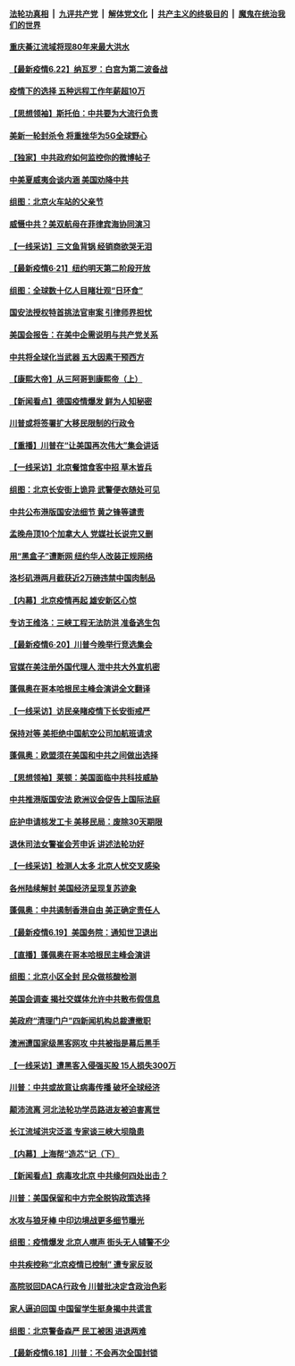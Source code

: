 

####  [法轮功真相](../../../../basic/blob/master/README.md?t=06222131) &nbsp;|&nbsp; [九评共产党](../../../../9ping.md/blob/master/README.md?t=06222131) &nbsp;|&nbsp; [解体党文化](../../../../jtdwh.md/blob/master/README.md?t=06222131)  &nbsp;|&nbsp; [共产主义的终极目的](../../../../gczydzjmd.md/blob/master/README.md?t=06222131) &nbsp;|&nbsp; [魔鬼在统治我们的世界](../../../../mgztzwmdsj.md/blob/master/README.md?t=06222131) 

#### [重庆綦江流域将现80年来最大洪水](../pages/nf4514/n12203735.md?t=06222131) 

#### [【最新疫情6.22】纳瓦罗：白宫为第二波备战](../pages/nf4514/n12199354.md?t=06222131) 

#### [疫情下的选择 五种远程工作年薪超10万](../pages/nf4514/n12190408.md?t=06222131) 

#### [【思想领袖】斯托伯：中共要为大流行负责](../pages/nf4514/n12115529.md?t=06222131) 

#### [美新一轮封杀令 将重挫华为5G全球野心](../pages/nf4514/n12202488.md?t=06222131) 

#### [【独家】中共政府如何监控你的微博帖子](../pages/nf4514/n12192234.md?t=06222131) 

#### [中美夏威夷会谈内涵 美国劝降中共](../pages/nf4514/n12202579.md?t=06222131) 

#### [组图：北京火车站的父亲节](../pages/nf4514/n12202250.md?t=06222131) 

#### [威慑中共？美双航母在菲律宾海协同演习](../pages/nf4514/n12202399.md?t=06222131) 

#### [【一线采访】三文鱼背锅 经销商欲哭无泪](../pages/nf4514/n12202308.md?t=06222131) 

#### [【最新疫情6·21】纽约明天第二阶段开放](../pages/nf4514/n12196332.md?t=06222131) 

#### [组图：全球数十亿人目睹壮观“日环食”](../pages/nf4514/n12202171.md?t=06222131) 

#### [国安法授权特首挑法官审案 引律师界担忧](../pages/nf4514/n12202121.md?t=06222131) 

#### [美国会报告：在美中企需说明与共产党关系](../pages/nf4514/n12199133.md?t=06222131) 

#### [中共将全球化当武器 五大因素干预西方](../pages/nf4514/n12186089.md?t=06222131) 

#### [【康熙大帝】从三阿哥到康熙帝（上）](../pages/nf4514/n12130110.md?t=06222131) 

#### [【新闻看点】德国疫情爆发 鲜为人知秘密](../pages/nf4514/n12200936.md?t=06222131) 

#### [川普或将签署扩大移民限制的行政令](../pages/nf4514/n12201017.md?t=06222131) 

#### [【重播】川普在“让美国再次伟大”集会讲话](../pages/nf4514/n12199351.md?t=06222131) 

#### [【一线采访】北京餐馆食客中招 草木皆兵](../pages/nf4514/n12200863.md?t=06222131) 

#### [组图：北京长安街上诡异 武警便衣随处可见](../pages/nf4514/n12200681.md?t=06222131) 

#### [中共公布港版国安法细节 黄之锋等谴责](../pages/nf4514/n12200535.md?t=06222131) 

#### [孟晚舟顶10个加拿大人 党媒社长说完又删](../pages/nf4514/n12200398.md?t=06222131) 

#### [用“黑盒子”遭断网   纽约华人改装正规网络](../pages/nf4514/n12199538.md?t=06222131) 

#### [洛杉矶港两月截获近2万磅违禁中国肉制品](../pages/nf4514/n12199208.md?t=06222131) 

#### [【内幕】北京疫情再起 雄安新区心惊](../pages/nf4514/n12195087.md?t=06222131) 

#### [专访王维洛：三峡工程无法防洪 准备逃生包](../pages/nf4514/n12199884.md?t=06222131) 

#### [【最新疫情6·20】川普今晚举行竞选集会](../pages/nf4514/n12199376.md?t=06222131) 

#### [官媒在美注册外国代理人 泄中共大外宣机密](../pages/nf4514/n12199534.md?t=06222131) 

#### [蓬佩奥在哥本哈根民主峰会演讲全文翻译](../pages/nf4514/n12199290.md?t=06222131) 

#### [【一线采访】访民亲睹疫情下长安街戒严](../pages/nf4514/n12199890.md?t=06222131) 

#### [保持对等 美拒绝中国航空公司加航班请求](../pages/nf4514/n12199377.md?t=06222131) 

#### [蓬佩奥：欧盟须在美国和中共之间做出选择](../pages/nf4514/n12199184.md?t=06222131) 

#### [【思想领袖】莱顿：美国面临中共科技威胁](../pages/nf4514/n12033930.md?t=06222131) 

#### [中共推港版国安法 欧洲议会促告上国际法庭](../pages/nf4514/n12199257.md?t=06222131) 

#### [庇护申请核发工卡 美移民局：废除30天期限](../pages/nf4514/n12199178.md?t=06222131) 

#### [退休司法女警崔会芳申诉 讲述法轮功好](../pages/nf4514/n12198985.md?t=06222131) 

#### [【一线采访】检测人太多 北京人忧交叉感染](../pages/nf4514/n12198738.md?t=06222131) 

#### [各州陆续解封 美国经济呈现复苏迹象](../pages/nf4514/n12198923.md?t=06222131) 

#### [蓬佩奥：中共遏制香港自由 美正确定责任人](../pages/nf4514/n12198814.md?t=06222131) 

#### [【最新疫情6.19】美国务院：通知世卫退出](../pages/nf4514/n12196803.md?t=06222131) 

#### [【直播】蓬佩奥在哥本哈根民主峰会演讲](../pages/nf4514/n12198355.md?t=06222131) 

#### [组图：北京小区全封 民众做核酸检测](../pages/nf4514/n12198180.md?t=06222131) 

#### [美国会调查 揭社交媒体允许中共散布假信息](../pages/nf4514/n12198310.md?t=06222131) 

#### [美政府“清理门户”四新闻机构总裁遭撤职](../pages/nf4514/n12198300.md?t=06222131) 

#### [澳洲遭国家级黑客网攻 中共被指是幕后黑手](../pages/nf4514/n12197232.md?t=06222131) 

#### [【一线采访】遭黑客入侵强买股 15人损失300万](../pages/nf4514/n12193945.md?t=06222131) 

#### [川普：中共或故意让病毒传播 破坏全球经济](../pages/nf4514/n12196283.md?t=06222131) 

#### [颠沛流离 河北法轮功学员路进友被迫害离世](../pages/nf4514/n12195250.md?t=06222131) 

#### [长江流域洪灾泛滥 专家谈三峡大坝隐患](../pages/nf4514/n12196081.md?t=06222131) 

#### [【内幕】上海帮“造芯”记（下）](../pages/nf4514/n12159014.md?t=06222131) 

#### [【新闻看点】病毒攻北京 中共缘何四处出击？](../pages/nf4514/n12196497.md?t=06222131) 

#### [川普：美国保留和中方完全脱钩政策选择](../pages/nf4514/n12196511.md?t=06222131) 

#### [水攻与狼牙棒 中印边境战更多细节曝光](../pages/nf4514/n12196307.md?t=06222131) 

#### [组图：疫情爆发 北京人噤声 街头无人辅警不少](../pages/nf4514/n12195600.md?t=06222131) 

#### [中共疾控称“北京疫情已控制” 遭专家反驳](../pages/nf4514/n12196120.md?t=06222131) 

#### [高院驳回DACA行政令 川普批决定含政治色彩](../pages/nf4514/n12195892.md?t=06222131) 

#### [家人逼迫回国 中国留学生挺身揭中共谎言](../pages/nf4514/n12195569.md?t=06222131) 

#### [组图：北京警备森严 民工被困 进退两难](../pages/nf4514/n12195180.md?t=06222131) 

#### [【最新疫情6.18】川普：不会再次全国封锁](../pages/nf4514/n12193644.md?t=06222131) 

